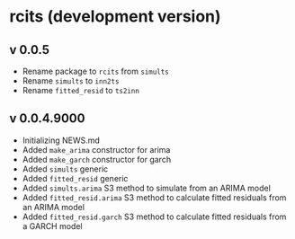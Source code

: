 # rcits (development version)

## v 0.0.5

* Rename package to `rcits` from `simults`
* Rename `simults` to `inn2ts`
* Rename `fitted_resid` to `ts2inn`

## v 0.0.4.9000

* Initializing NEWS.md
* Added `make_arima` constructor for arima
* Added `make_garch` constructor for garch
* Added `simults` generic
* Added `fitted_resid` generic
* Added `simults.arima` S3 method to simulate from an ARIMA model
* Added `fitted_resid.arima` S3 method to calculate fitted residuals from an ARIMA model
* Added `fitted_resid.garch` S3 method to calculate fitted residuals from a GARCH model